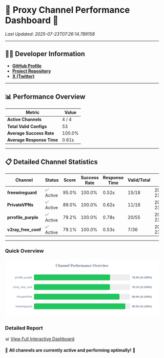 # 🌟 Proxy Channel Performance Dashboard 🌟

_Last Updated: 2025-07-23T07:26:14.789158_

---

## 👩‍💻 Developer Information

- **[GitHub Profile](https://github.com/4n0nymou3)**  
- **[Project Repository](https://github.com/4n0nymou3/multi-proxy-config-fetcher)**  
- **[X (Twitter)](https://x.com/4n0nymou3)**  

---

## 📊 Performance Overview

| Metric                | Value       |
|-----------------------|-------------|
| **Active Channels**   | 4 / 4       |
| **Total Valid Configs** | 53          |
| **Average Success Rate** | 100.0%      |
| **Average Response Time** | 0.61s       |

---

## 📋 Detailed Channel Statistics

| Channel          | Status     | Score  | Success Rate | Response Time | Valid/Total | Last Success               |
|------------------|------------|--------|--------------|---------------|-------------|----------------------------|
| **freewireguard**  | ✅ Active  | 95.0%  | 100.0% | 0.52s         | 15/18       | 2025-07-23T07:26:14.787410 |
| **PrivateVPNs**  | ✅ Active  | 89.0%  | 100.0% | 0.62s         | 11/16       | 2025-07-23T07:26:14.237234 |
| **prrofile_purple**  | ✅ Active  | 79.2%  | 100.0% | 0.78s         | 20/55       | 2025-07-23T07:26:12.996225 |
| **v2ray_free_conf**  | ✅ Active  | 79.1%  | 100.0% | 0.53s         | 7/36       | 2025-07-23T07:26:13.578426 |

---

### Quick Overview
<div align="center">
  <a href="https://raw.githubusercontent.com/nullluser/NullRepo/refs/heads/main/assets/channel_stats_chart.svg">
    <img src="https://raw.githubusercontent.com/nullluser/NullRepo/refs/heads/main/assets/channel_stats_chart.svg" alt="Source Performance Statistics" width="800">
  </a>
</div>

### Detailed Report
📊 [View Full Interactive Dashboard](https://htmlpreview.github.io/?https://github.com/nullluser/NullRepo/blob/main/assets/performance_report.html)

🎉 **All channels are currently active and performing optimally!** 🎉
